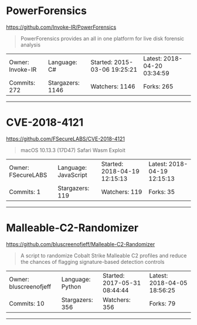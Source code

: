 # PowerForensics

https://github.com/Invoke-IR/PowerForensics
<blockquote>
PowerForensics provides an all in one platform for live disk forensic analysis
</blockquote>

<table>
<tr><td>Owner: Invoke-IR</td>
    <td>Language: C#</td>
    <td>Started: 2015-03-06 19:25:21</td>
    <td>Latest: 2018-04-20 03:34:59</td></tr>
<tr><td>Commits: 272</td>
    <td>Stargazers: 1146</td>
    <td>Watchers: 1146</td>
    <td>Forks: 265</td></tr>
</table>

---

# CVE-2018-4121

https://github.com/FSecureLABS/CVE-2018-4121
<blockquote>
macOS 10.13.3 (17D47) Safari Wasm Exploit 
</blockquote>

<table>
<tr><td>Owner: FSecureLABS</td>
    <td>Language: JavaScript</td>
    <td>Started: 2018-04-19 12:15:13</td>
    <td>Latest: 2018-04-19 12:15:13</td></tr>
<tr><td>Commits: 1</td>
    <td>Stargazers: 119</td>
    <td>Watchers: 119</td>
    <td>Forks: 35</td></tr>
</table>

---

# Malleable-C2-Randomizer

https://github.com/bluscreenofjeff/Malleable-C2-Randomizer
<blockquote>
A script to randomize Cobalt Strike Malleable C2 profiles and reduce the chances of flagging signature-based detection controls
</blockquote>

<table>
<tr><td>Owner: bluscreenofjeff</td>
    <td>Language: Python</td>
    <td>Started: 2017-05-31 08:44:44</td>
    <td>Latest: 2018-04-05 18:56:25</td></tr>
<tr><td>Commits: 10</td>
    <td>Stargazers: 356</td>
    <td>Watchers: 356</td>
    <td>Forks: 79</td></tr>
</table>

---

